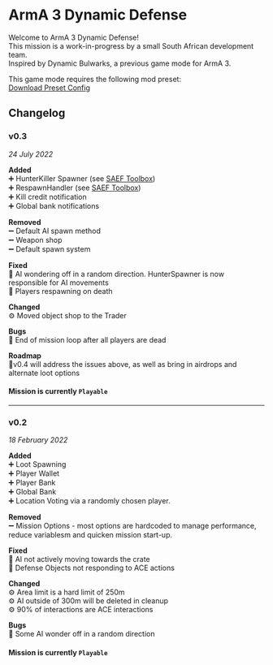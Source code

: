 # ArmA 3 Dynamic Defense

Welcome to ArmA 3 Dynamic Defense!  
This mission is a work-in-progress by a small South African development team.  
Inspired by Dynamic Bulwarks, a previous game mode for ArmA 3.  
  
This game mode requires the following mod preset:  
[Download Preset Config](https://github.com/darynvanv/a3-dynamic-defence/blob/master/Arma%203%20Preset%20Dynamic%20Defense.html)
  
## Changelog  
  
### v0.3  
_24 July 2022_
  
**Added**  
➕ HunterKiller Spawner (see [SAEF Toolbox](https://github.com/AngusBethke/saef_toolbox))  
➕ RespawnHandler (see [SAEF Toolbox](https://github.com/AngusBethke/saef_toolbox))  
➕ Kill credit notification  
➕ Global bank notifications  
  
  
**Removed**  
➖ Default AI spawn method  
➖ Weapon shop  
➖ Default spawn system  
  
  
**Fixed**  
🔧 AI wondering off in a random direction. HunterSpawner is now responsible for AI movements  
🔧 Players respawning on death  
  
  
**Changed**  
⚙️ Moved object shop to the Trader  
  
  
**Bugs**  
👾 End of mission loop after all players are dead  
  
  
**Roadmap**  
📍v0.4 will address the issues above, as well as bring in airdrops and alternate loot options  
  
  
#### Mission is currently `Playable`
  
----  
  
### v0.2  
_18 February 2022_
  
**Added**  
➕ Loot Spawning  
➕ Player Wallet  
➕ Player Bank  
➕ Global Bank  
➕ Location Voting via a randomly chosen player.  
  
  
**Removed**  
➖ Mission Options - most options are hardcoded to manage performance, reduce variablesm and quicken mission start-up.  
  
  
**Fixed**  
🔧 AI not actively moving towards the crate  
🔧 Defense Objects not responding to ACE actions  
  
  
**Changed**  
⚙️ Area limit is a hard limit of 250m  
⚙️ AI outside of 300m will be deleted in cleanup  
⚙️ 90% of interactions are ACE interactions  
  
  
**Bugs**  
👾 Some AI wonder off in a random direction  
  
  
#### Mission is currently `Playable` 
